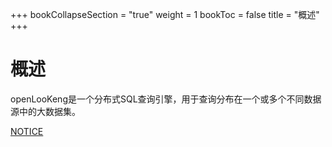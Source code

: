 +++
bookCollapseSection = "true"
weight = 1
bookToc = false
title = "概述"
+++


# 概述


openLooKeng是一个分布式SQL查询引擎，用于查询分布在一个或多个不同数据源中的大数据集。

[NOTICE](../NOTICE.md)

